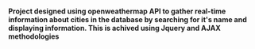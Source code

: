 
#### Project designed using openweathermap API to gather real-time information about cities in the database by searching for it's name and displaying information. This is achived using Jquery and AJAX methodologies
